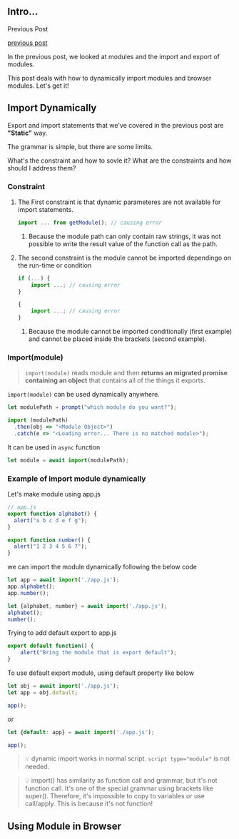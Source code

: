 ## Intro...
Previous Post 

[previous post](https://jay-h-blog.vercel.app/posts/JavaScript,WebCS/module-basic)

In the previous post, we looked at modules and the import and export of modules. 

This post deals with how to dynamically import modules and browser modules. Let's get it!

## Import Dynamically
Export and import statements that we've covered in the previous post are **"Static"** way.

The grammar is simple, but there are some limits.

What's the constraint and how to sovle it?
What are the constraints and how should I address them?

### Constraint

1. The First constraint is that dynamic parameteres are not available for import statements.

	```javascript
	import ... from getModule(); // causing error
	```

	1. Because the module path can only contain raw strings, it was not possible to write the result value of the function call as the path.

2. The second constraint is the module cannot be imported dependingo on the run-time or condition

	```javascript
	if (...) {
		import ...; // causing error
	}

	{
		import ...; // causing error
	}
	```

	1. Because the module cannot be imported conditionally (first example) and cannot be placed inside the brackets (second example).

### Import(module)
> `import(module)` reads module and then **returns an migrated promise containing an object** that contains all of the things it exports.

`import(module)` can be used dynamically anywhere.

```javascript
let modulePath = prompt("which module do you want?");

import (modulePath)
  .then(obj => "<Module Object>")
  .catch(e => "<Loading error... There is no matched module>");
```

It can be used in `async` function

```js
let module = await import(modulePath);
```

### Example of import module dynamically

Let's make module using app.js

```js
// app.js
export function alphabet() {
  alert("a b c d e f g");
}

export function number() {
  alert("1 2 3 4 5 6 7");
}
```

we can import the module dynamically following the below code

```js
let app = await import('./app.js');
app.alphabet();
app.number();

let {alphabet, number} = await import('./app.js');
alphabet();
number();
```

Trying to add default export to app.js

```js
export default function() {
	alert("Bring the module that is export default");
}
```

To use default export module, using default property like below

```js
let obj = await import('./app.js');
let app = obj.default;

app();
```

or 

```js
let {default: app} = await import('./app.js');

app();
```

> 💡 dynamic import works in normal script. `script type="module"` is not needed.

> 💡 import() has similarity as function call and grammar, but it's not function call.
	It's one of the special grammar using brackets like super().
	Therefore, it's impossible to copy to variables or use call/apply. This is because it's not function!

## Using Module in Browser